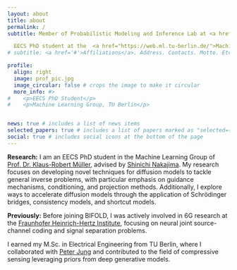 ```yaml
---
layout: about
title: about
permalink: /
subtitle: Member of Probabilistic Modeling and Inference Lab at <a href="https://www.bifold.berlin/">BIFOLD</a> <br>

  EECS PhD student at the  <a href="https://web.ml.tu-berlin.de/">Machine Learning Group, TU Berlin</a> 
# subtitle: <a href='#'>Affiliations</a>. Address. Contacts. Motto. Etc.

profile:
  align: right
  image: prof_pic.jpg
  image_circular: false # crops the image to make it circular
  more_info: #>
#    <p>EECS PhD Student</p>
#    <p>Machine Learning Group, TU Berlin</p>


news: true # includes a list of news items
selected_papers: true # includes a list of papers marked as "selected={true}"
social: true # includes social icons at the bottom of the page
---
```

<!-- **Research:** I am an EECS PhD student advised by [Shinichi Nakajima](https://web.ml.tu-berlin.de/author/dr.-shinichi-nakajima/) in the Machine Learning Group of [Prof. Dr. Klaus-Robert Müller](https://scholar.google.com/citations?user=jplQac8AAAAJ&hl=en). My research focuses on developing novel techniques for diffusion models to tackle general inverse problems, particularly using guidance mechanisms, conditioning, and projection methods. Additionally, I am investigating methods to speed up diffusion models through the application of Schrödinger bridges, consistency models, and shortcut models.  -->
**Research:** I am an EECS PhD student in the Machine Learning Group of [Prof. Dr. Klaus-Robert Müller](https://scholar.google.com/citations?user=jplQac8AAAAJ&hl=en), advised by [Shinichi Nakajima](https://web.ml.tu-berlin.de/author/dr.-shinichi-nakajima/). My research focuses on developing novel techniques for diffusion models to tackle general inverse problems, with particular emphasis on guidance mechanisms, conditioning, and projection methods. Additionally, I explore ways to accelerate diffusion models through the application of Schrödinger bridges, consistency models, and shortcut models.

**Previously:**
Before joining BIFOLD, I was actively involved in 6G research at the [Fraunhofer Heinrich-Hertz Institute](https://www.hhi.fraunhofer.de/), focusing on neural joint source-channel coding and signal separation problems.

I earned my M.Sc. in Electrical Engineering from TU Berlin, where I collaborated with [Peter Jung](https://www.user.tu-berlin.de/peter.jung/) and contributed to the field of compressive sensing leveraging priors from deep generative models.

<!-- Write your biography here. Tell the world about yourself. Link to your favorite [subreddit](http://reddit.com). You can put a picture in, too. The code is already in, just name your picture `prof_pic.jpg` and put it in the `img/` folder.

Put your address / P.O. box / other info right below your picture. You can also disable any of these elements by editing `profile` property of the YAML header of your `_pages/about.md`. Edit `_bibliography/papers.bib` and Jekyll will render your [publications page](/al-folio/publications/) automatically.

Link to your social media connections, too. This theme is set up to use [Font Awesome icons](https://fontawesome.com/) and [Academicons](https://jpswalsh.github.io/academicons/), like the ones below. Add your Facebook, Twitter, LinkedIn, Google Scholar, or just disable all of them. -->
